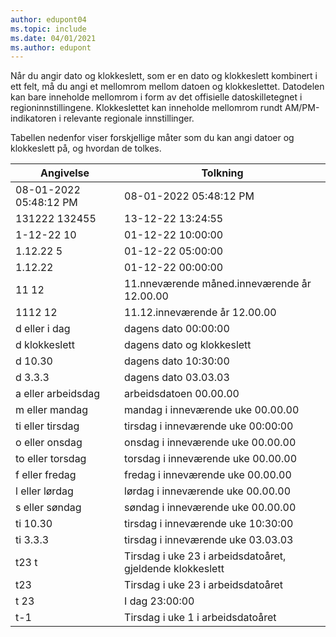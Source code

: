 ```yaml
---
author: edupont04
ms.topic: include
ms.date: 04/01/2021
ms.author: edupont
---
```

Når du angir dato og klokkeslett, som er en dato og klokkeslett kombinert i ett felt, må du angi et mellomrom mellom datoen og klokkeslettet. Datodelen kan bare inneholde mellomrom i form av det offisielle datoskilletegnet i regioninnstillingene. Klokkeslettet kan inneholde mellomrom rundt AM/PM-indikatoren i relevante regionale innstillinger.

<!--It is also possible to enter only a date in a datetime field, but it is not possible to enter only a time.-->

Tabellen nedenfor viser forskjellige måter som du kan angi datoer og klokkeslett på, og hvordan de tolkes.  

|Angivelse|Tolkning|
|---------------|------------------------|
|08-01-2022 05:48:12 PM|08\-01\-2022 05:48:12 PM|
|131222 132455|13-12-22 13:24:55|
|1-12-22 10|01-12-22 10:00:00|
|1.12.22 5|01-12-22 05:00:00|
|1.12.22|01-12-22 00:00:00|
|11 12|11.nneværende måned.inneværende år 12.00.00|
|1112 12|11.12.inneværende år 12.00.00|
|d eller i dag|dagens dato 00:00:00|
|d klokkeslett|dagens dato og klokkeslett|
|d 10.30|dagens dato 10:30:00|
|d 3.3.3|dagens dato 03.03.03|
|a eller arbeidsdag|arbeidsdatoen 00.00.00|
|m eller mandag|mandag i inneværende uke 00.00.00|
|ti eller tirsdag|tirsdag i inneværende uke 00:00:00|
|o eller onsdag|onsdag i inneværende uke 00.00.00|
|to eller torsdag|torsdag i inneværende uke 00.00.00|
|f eller fredag|fredag i inneværende uke 00.00.00|
|l eller lørdag|lørdag i inneværende uke 00.00.00|
|s eller søndag|søndag i inneværende uke 00.00.00|
|ti 10.30|tirsdag i inneværende uke 10:30:00|
|ti 3.3.3|tirsdag i inneværende uke 03.03.03|
|t23 t|Tirsdag i uke 23 i arbeidsdatoåret, gjeldende klokkeslett|
|t23|Tirsdag i uke 23 i arbeidsdatoåret|
|t 23|I dag 23:00:00|
|t-1|Tirsdag i uke 1 i arbeidsdatoåret|


